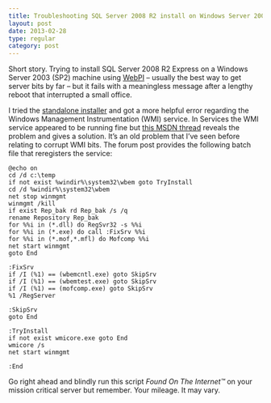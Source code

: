 ```yaml
---
title: Troubleshooting SQL Server 2008 R2 install on Windows Server 2003 with Windows Platform Installer – WMI service
layout: post
date: 2013-02-28
type: regular
category: post
---
```


Short story. Trying to install SQL Server 2008 R2 Express on a Windows Server 2003 (SP2) machine using [WebPI](https://www.microsoft.com/web/downloads/platform.aspx) – usually the best way to get server bits by far – but it fails with a meaningless message after a lengthy reboot that interrupted a small office.

I tried the [standalone installer](https://www.microsoft.com/en-us/download/details.aspx?id=30438) and got a more helpful error regarding the Windows Management Instrumentation (WMI) service. In Services the WMI service appeared to be running fine but [this MSDN thread](https://social.msdn.microsoft.com/Forums/en/sqlexpress/thread/bae90cfd-702d-427f-a4df-c66cc8c4d56d) reveals the problem and gives a solution. It’s an old problem that I’ve seen before relating to corrupt WMI bits. The forum post provides the following batch file that reregisters the service:

	@echo on
	cd /d c:\temp
	if not exist %windir%\system32\wbem goto TryInstall
	cd /d %windir%\system32\wbem
	net stop winmgmt
	winmgmt /kill
	if exist Rep_bak rd Rep_bak /s /q
	rename Repository Rep_bak
	for %%i in (*.dll) do RegSvr32 -s %%i
	for %%i in (*.exe) do call :FixSrv %%i
	for %%i in (*.mof,*.mfl) do Mofcomp %%i
	net start winmgmt
	goto End

	:FixSrv
	if /I (%1) == (wbemcntl.exe) goto SkipSrv
	if /I (%1) == (wbemtest.exe) goto SkipSrv
	if /I (%1) == (mofcomp.exe) goto SkipSrv
	%1 /RegServer

	:SkipSrv
	goto End

	:TryInstall
	if not exist wmicore.exe goto End
	wmicore /s
	net start winmgmt

	:End 

Go right ahead and blindly run this script _Found On The Internet&trade;_ on your mission critical server but remember. Your mileage. It may vary.

